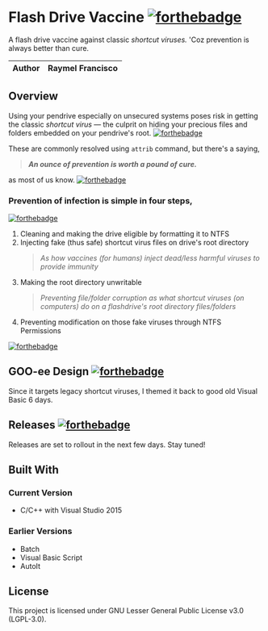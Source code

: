 # Flash Drive Vaccine [![forthebadge](http://forthebadge.com/images/badges/fo-real.svg)](http://forthebadge.com)
A flash drive vaccine against classic *shortcut viruses.* 'Coz prevention is always better than cure.

| Author | Raymel Francisco |
|-|-|

## Overview
Using your pendrive especially on unsecured systems poses risk in getting the classic *shortcut virus* —
the culprit on hiding your precious files and folders embedded on your pendrive's root. [![forthebadge](http://forthebadge.com/images/badges/thats-how-they-get-you.svg)](http://forthebadge.com)

These are commonly resolved using `attrib` command, but there's a saying,
> ***An ounce of prevention is worth a pound of cure.***
                
as most of us know. [![forthebadge](http://forthebadge.com/images/badges/its-not-a-lie-if-you-believe-it.svg)](http://forthebadge.com)

### Prevention of infection is simple in four steps,

[![forthebadge](http://forthebadge.com/images/badges/built-with-grammas-recipe.svg)](http://forthebadge.com)

1. Cleaning and making the drive eligible by formatting it to NTFS
2. Injecting fake (thus safe) shortcut virus files on drive's root directory
   > *As how vaccines (for humans) inject dead/less harmful viruses to provide immunity*
3. Making the root directory unwritable
   > *Preventing file/folder corruption as what shortcut viruses (on computers) do on a flashdrive's root directory files/folders*
4. Preventing modification on those fake viruses through NTFS Permissions

[![forthebadge](http://forthebadge.com/images/badges/oooo-kill-em.svg)](http://forthebadge.com)

## GOO-ee Design [![forthebadge](http://forthebadge.com/images/badges/compatibility-betamax.svg)](http://forthebadge.com)
Since it targets legacy shortcut viruses, I themed it back to good old Visual Basic 6 days.

## Releases [![forthebadge](http://forthebadge.com/images/badges/for-you.svg)](http://forthebadge.com)

Releases are set to rollout in the next few days. Stay tuned!

## Built With
### Current Version
- C/C++ with Visual Studio 2015

### Earlier Versions
- Batch
- Visual Basic Script
- AutoIt

## License

This project is licensed under GNU Lesser General Public License v3.0 (LGPL-3.0).

